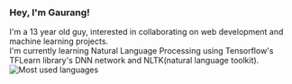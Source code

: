 ### Hey, I'm Gaurang!

I'm a 13 year old guy, interested in collaborating on web development and machine learning projects.<br />
I'm currently learning Natural Language Processing using Tensorflow's TFLearn library's DNN network and NLTK(natural language toolkit).<br />
![Most used languages](https://github-readme-stats.vercel.app/api/top-langs/?username=gaurangkhera5188)

